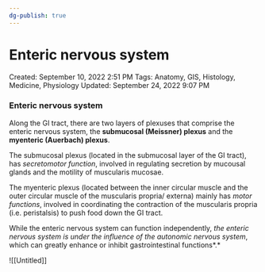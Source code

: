 ```yaml
---
dg-publish: true
---
```


# Enteric nervous system

Created: September 10, 2022 2:51 PM
Tags: Anatomy, GIS, Histology, Medicine, Physiology
Updated: September 24, 2022 9:07 PM

### Enteric nervous system

Along the GI tract, there are two layers of plexuses that comprise the enteric nervous system, the **submucosal (Meissner) plexus** and the **myenteric (Auerbach) plexus**. 

The submucosal plexus (located in the submucosal layer of the GI tract), has *secretomotor function*, involved in regulating secretion by mucousal glands and the motility of muscularis mucosae.

The myenteric plexus (located between the inner circular muscle and the outer circular muscle of the muscularis propria/ externa) mainly has *motor functions*, involved in coordinating the contraction of the muscularis propria (i.e. peristalsis) to push food down the GI tract.

While the enteric nervous system can function independently, *the enteric nervous system is under the influence of the autonomic nervous system*, which can greatly enhance or inhibit gastrointestinal functions*.*

![[Untitled]]